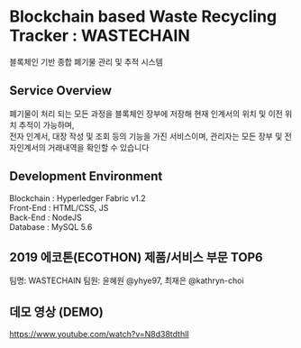 # Blockchain based Waste Recycling Tracker : WASTECHAIN
블록체인 기반 종합 폐기물 관리 및 추적 시스템

## Service Overview
폐기물이 처리 되는 모든 과정을 블록체인 장부에 저장해 현재 인계서의 위치 및 이전 위치 추적이 가능하며,<br>
전자 인계서, 대장 작성 및 조회 등의 기능을 가진 서비스이며, 관리자는 모든 장부 및 전자인계서의 거래내역을 확인할 수 있습니다<br>

## Development Environment
Blockchain : Hyperledger Fabric v1.2 <br>
Front-End : HTML/CSS, JS <br>
Back-End : NodeJS <br> 
Database : MySQL 5.6 <br>

## 2019 에코톤(ECOTHON) 제품/서비스 부문 TOP6
팀명: WASTECHAIN
팀원: 윤혜원 @yhye97, 최재은 @kathryn-choi

## 데모 영상 (DEMO)
https://www.youtube.com/watch?v=N8d38tdthlI
